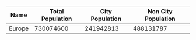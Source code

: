 | Name | Total Population | City Population | Non City Population |
| --- | --- | --- | --- |
| Europe | 730074600 | 241942813 | 488131787 |
